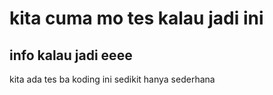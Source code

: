 <!DOCTYPE html>
<html lang="id">
<head>
    <meta charset="UTF-8">
    <meta name="viewport" content="width=device-width, initial-scale=1.0">
    <title>Tes aja wkwkwk</title>
</head>
<body>
    <h1> kita cuma mo tes kalau jadi ini</h1>
    <h2> info kalau jadi eeee</h2>
</body>
<body> 
    <p> kita ada tes ba koding ini sedikit hanya sederhana</p>
</body>
</html>

